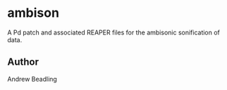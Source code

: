 # ambison
A Pd patch and associated REAPER files for the ambisonic sonification of data.

## Author
Andrew Beadling
